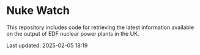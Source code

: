 # Nuke Watch

This repository includes code for retrieving the latest information available on the output of EDF nuclear power plants in the UK.

Last updated: 2025-02-05 18:19